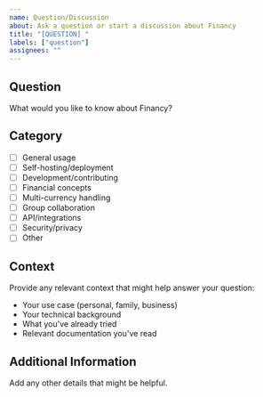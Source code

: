 ```yaml
---
name: Question/Discussion
about: Ask a question or start a discussion about Financy
title: "[QUESTION] "
labels: ["question"]
assignees: ""
---
```


## Question

What would you like to know about Financy?

## Category

- [ ] General usage
- [ ] Self-hosting/deployment
- [ ] Development/contributing
- [ ] Financial concepts
- [ ] Multi-currency handling
- [ ] Group collaboration
- [ ] API/integrations
- [ ] Security/privacy
- [ ] Other

## Context

Provide any relevant context that might help answer your question:

- Your use case (personal, family, business)
- Your technical background
- What you've already tried
- Relevant documentation you've read

## Additional Information

Add any other details that might be helpful.

